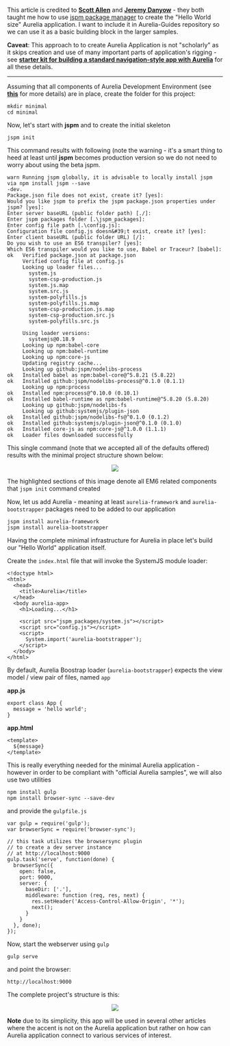 This article is credited to **[Scott Allen](http://odetocode.com/about/scott-allen)** and **[Jeremy Danyow](http://www.danyow.net/)** - they both taught me how to use [jspm package manager](http://jspm.io/) to create the &quot;Hello World size&quot; Aurelia application. I want to include it in Aurelia-Guides repository so we can use it as a basic building block in the larger samples.

**Caveat**: This approach to to create Aurelia Application is not &quot;scholarly&quot; as it skips creation and use of many important parts of application&#39;s rigging - see **[starter kit for building a standard navigation-style app with Aurelia](https://github.com/aurelia/skeleton-navigation)** for all these details.

* * *

Assuming that all components of Aurelia Development Environment (see **[this](http://blog.aurelia-guides.com/2015/08/22/aurelia-develo…ment-and-tools/)** for more details) are in place, create the folder for this project:

    mkdir minimal
    cd minimal

Now, let&#39;s start with **jspm** and to create the initial skeleton

    jspm init

This command results with following (note the warning - it&#39;s a smart thing to heed at least until **jspm** becomes production version so we do not need to worry about using the beta jspm.

    warn Running jspm globally, it is advisable to locally install jspm via npm install jspm --save
    -dev.                                                                                          
    Package.json file does not exist, create it? [yes]:                                            
    Would you like jspm to prefix the jspm package.json properties under jspm? [yes]:              
    Enter server baseURL (public folder path) [./]:                                                
    Enter jspm packages folder [.\jspm_packages]:                                                  
    Enter config file path [.\config.js]:                                                          
    Configuration file config.js doesn&#39;t exist, create it? [yes]:                                  
    Enter client baseURL (public folder URL) [/]:                                                  
    Do you wish to use an ES6 transpiler? [yes]:                                                   
    Which ES6 transpiler would you like to use, Babel or Traceur? [babel]:                         
    ok   Verified package.json at package.json                                                     
         Verified config file at config.js                                                         
         Looking up loader files...                                                                
           system.js                                                                               
           system-csp-production.js                                                                
           system.js.map                                                                           
           system.src.js                                                                           
           system-polyfills.js                                                                     
           system-polyfills.js.map                                                                 
           system-csp-production.js.map                                                            
           system-csp-production.src.js                                                            
           system-polyfills.src.js                                                                 

         Using loader versions:                                                                    
           systemjs@0.18.9                                                                         
         Looking up npm:babel-core                                                                 
         Looking up npm:babel-runtime                                                              
         Looking up npm:core-js                                                                    
         Updating registry cache...                                                                
         Looking up github:jspm/nodelibs-process                                                   
    ok   Installed babel as npm:babel-core@^5.8.21 (5.8.22)                                        
    ok   Installed github:jspm/nodelibs-process@^0.1.0 (0.1.1)                                     
         Looking up npm:process                                                                    
    ok   Installed npm:process@^0.10.0 (0.10.1)                                                    
    ok   Installed babel-runtime as npm:babel-runtime@^5.8.20 (5.8.20)                             
         Looking up github:jspm/nodelibs-fs                                                        
         Looking up github:systemjs/plugin-json                                                    
    ok   Installed github:jspm/nodelibs-fs@^0.1.0 (0.1.2)                                          
    ok   Installed github:systemjs/plugin-json@^0.1.0 (0.1.0)                                      
    ok   Installed core-js as npm:core-js@^1.0.0 (1.1.1)                                           
    ok   Loader files downloaded successfully                                                      

This single command (note that we accepted all of the defaults offered) results with the minimal project structure shown below:

<p align=center>
  <img src="http://i.imgur.com/jMFZG20.png"></img>
</p>

The highlighted sections of this image denote all EM6 related components that `jspm init` command created

Now, let us add Aurelia - meaning at least `aurelia-framework` and `aurelia-bootstrapper` packages need to be added to our application

    jspm install aurelia-framework
    jspm install aurelia-bootstrapper

Having the complete minimal infrastructure for Aurelia in place let's build our "Hello World" application itself.

Create the ``index.html`` file that will invoke the SystemJS module loader:

    <!doctype html>
    <html>
      <head>
        <title>Aurelia</title>
      </head>
      <body aurelia-app>
        <h1>Loading...</h1>

        <script src="jspm_packages/system.js"></script>
        <script src="config.js"></script>
        <script>
          System.import('aurelia-bootstrapper');
        </script>
      </body>
    </html>

By default, Aurelia Boostrap loader (``aurelia-bootstrapper``) expects the view model / view pair of files, named ``app``

**app.js**

    export class App {
      message = 'hello world';
    }

**app.html**

    <template>
      ${message}
    </template>

This is really everything needed for the minimal Aurelia application - however in order to be compliant with "official Aurelia samples", we will also use two utilities

    npm install gulp
    npm install browser-sync --save-dev

and provide the ``gulpfile.js``

    var gulp = require('gulp');
    var browserSync = require('browser-sync');

    // this task utilizes the browsersync plugin
    // to create a dev server instance
    // at http://localhost:9000
    gulp.task('serve', function(done) {
      browserSync({
        open: false,
        port: 9000,
        server: {
          baseDir: ['.'],
          middleware: function (req, res, next) {
            res.setHeader('Access-Control-Allow-Origin', '*');
            next();
          }
        }
      }, done);
    });

Now, start the webserver using ``gulp``

    gulp serve

and point the browser:

    http://localhost:9000

 The complete project's structure is this:

<p align=center>
  <img src="http://i.imgur.com/Gpgy5G8.png"></img>
</p>

**Note** due to its simplicity, this app will be used in several other articles where the accent is not on the Aurelia application but rather on how can Aurelia application connect to various services of interest.